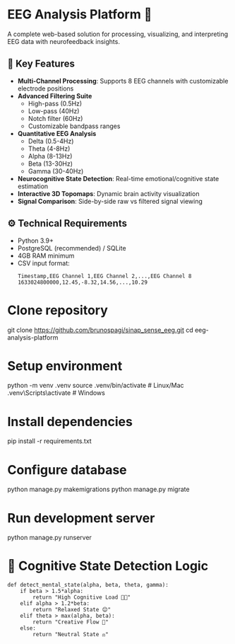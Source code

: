 # EEG Analysis Platform 🧠

A complete web-based solution for processing, visualizing, and interpreting EEG data with neurofeedback insights.

## 🌟 Key Features
- **Multi-Channel Processing**: Supports 8 EEG channels with customizable electrode positions
- **Advanced Filtering Suite**
  - High-pass (0.5Hz)
  - Low-pass (40Hz)
  - Notch filter (60Hz)
  - Customizable bandpass ranges
- **Quantitative EEG Analysis**
  - Delta (0.5-4Hz)
  - Theta (4-8Hz)
  - Alpha (8-13Hz)
  - Beta (13-30Hz)
  - Gamma (30-40Hz)
- **Neurocognitive State Detection**: Real-time emotional/cognitive state estimation
- **Interactive 3D Topomaps**: Dynamic brain activity visualization
- **Signal Comparison**: Side-by-side raw vs filtered signal viewing

## ⚙️ Technical Requirements
- Python 3.9+
- PostgreSQL (recommended) / SQLite
- 4GB RAM minimum
- CSV input format:
  ```csv
  Timestamp,EEG Channel 1,EEG Channel 2,...,EEG Channel 8
  1633024800000,12.45,-8.32,14.56,...,10.29
# Clone repository
git clone https://github.com/brunospagi/sinap_sense_eeg.git
cd eeg-analysis-platform

# Setup environment
python -m venv .venv
source .venv/bin/activate  # Linux/Mac
.venv\Scripts\activate     # Windows

# Install dependencies
pip install -r requirements.txt

# Configure database
python manage.py makemigrations
python manage.py migrate

# Run development server
python manage.py runserver

# 🧠 Cognitive State Detection Logic
```
def detect_mental_state(alpha, beta, theta, gamma):
    if beta > 1.5*alpha:
        return "High Cognitive Load 🧠🔥"
    elif alpha > 1.2*beta:
        return "Relaxed State 😌"
    elif theta > max(alpha, beta):
        return "Creative Flow 🎨"
    else:
        return "Neutral State ⚖️"
```

